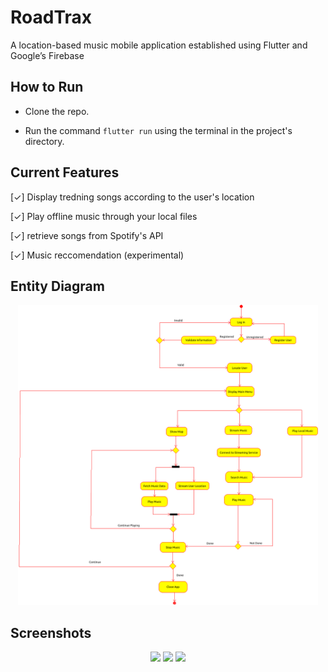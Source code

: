 # RoadTrax

A location-based music mobile application established using Flutter and Google’s Firebase

## How to Run
- Clone the repo.

- Run the command `flutter run` using the terminal in the project's directory.

## Current Features

[✓] Display tredning songs according to the user's location

[✓] Play offline music through your local files

[✓] retrieve songs from Spotify's API

[✓] Music reccomendation (experimental)

## Entity Diagram

<p align="center"><img height="480px" src="screenshots/C4.png">

## Screenshots

<p align="center"><img height="480px" src="screenshots/C1.png"> <img height="480px" src="screenshots/C2.png"> <img height="480px" src="screenshots/C5.png">
